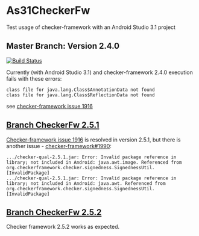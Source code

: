 # As31CheckerFw
Test usage of checker-framework with an Android Studio 3.1 project

## Master Branch: Version 2.4.0

<!--
 ![] is the markdown syntax to add an image and this is surounded by a link to the travis-ci builds page
-->
[![Build Status](https://travis-ci.org/tmtron/As31CheckerFw.svg?label=travis)](https://travis-ci.org/tmtron/As31CheckerFw/builds) 

Currently (with Android Studio 3.1)  and checker-framework 2.4.0 execution fails with these errors:
```
class file for java.lang.Class$AnnotationData not found
class file for java.lang.Class$ReflectionData not found
```
see [checker-framework issue 1916](https://github.com/typetools/checker-framework/issues/1916)

## [Branch CheckerFw 2.5.1](https://github.com/tmtron/As31CheckerFw/tree/CheckerFw_2_5_1)

[Checker-framework issue 1916](https://github.com/typetools/checker-framework/issues/1916) is resolved in version 2.5.1, but there is another issue - [checker-framework#1990](https://github.com/typetools/checker-framework/pull/1990):

```
.../checker-qual-2.5.1.jar: Error: Invalid package reference in library; not included in Android: java.awt.image. Referenced from org.checkerframework.checker.signedness.SignednessUtil. [InvalidPackage]
.../checker-qual-2.5.1.jar: Error: Invalid package reference in library; not included in Android: java.awt. Referenced from org.checkerframework.checker.signedness.SignednessUtil. [InvalidPackage]
```

## [Branch CheckerFw 2.5.2](https://github.com/tmtron/As31CheckerFw/tree/CheckerFw_2_5_2)
Checker framework 2.5.2 works as expected.


